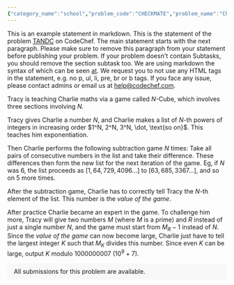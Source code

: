 ```yaml
---
{"category_name":"school","problem_code":"CHECKMATE","problem_name":"Check Mate","problemComponents":{"constraints":"- $1 \\leq T \\leq 1.6 \\cdot 10^5$\n- $1 \\leq x_k, y_k, x_1, y_1, x_2, y_2 \\leq 8$\n- Initially the king is not under check, i.e, $x_k \\neq x_1$ and $x_k \\neq x_2$ and $y_k \\neq y_1$ and $y_k \\neq y_2$.\n- No two pieces overlap.\n","constraintsState":true,"subtasks":"**Subtask #1 (100 points):** Original constraints\n","subtasksState":true,"inputFormat":"- The first line of input will contain a single integer $T$, denoting the number of test cases. The description of $T$ test cases follows.\n- Each test case contains three lines of input.\n- The first line contains two space-separated integers $x_k$ and $y_k$, the row and column respectively in which white king is placed.\n- The second line contains two space-separated integers $x_1$ and $y_1$, the row and column respectively in which the first black rook is placed.\n- The third line contains two space-separated integers $x_2$ and $y_2$, the row and column respectively in which the second black rook is placed.\n\n","inputFormatState":true,"outputFormat":"For each test case, output a single line containing the answer: `\u0022YES\u0022` if it\u0027s possible to checkmate the king in one move and `\u0022NO\u0022` if not.\n\nYou may print each character of the string in uppercase or lowercase (for example, the strings \u0022yEs\u0022, \u0022yes\u0022, \u0022Yes\u0022 and \u0022YES\u0022 will all be treated as identical).\n","outputFormatState":true,"sampleTestCases":{"0":{"id":1,"input":"4\n1 1\n8 2\n7 3\n1 8\n8 2\n8 3\n1 1\n8 2\n2 3\n1 1\n8 8\n8 2\n","output":"YES\nNO\nNO\nNO","explanation":"**Test Case $1$:** The second rook can be moved to $(7, 1)$, thus checkmating the king.\n![](https://s3.amazonaws.com/codechef_shared/download/Images/DAANISH/DEC21/c1.png) \n\n![](https://s3.amazonaws.com/codechef_shared/download/Images/DAANISH/DEC21/c22.jpeg)\n\n**Test Case $2$ and $3$:** No possible move exists to checkmate the king. The following images describe why checkmating is impossible in test case $2$:\n\n![](https://s3.amazonaws.com/codechef_shared/download/Images/DAANISH/DEC21/c3.png) \n\n![](https://s3.amazonaws.com/codechef_shared/download/Images/DAANISH/DEC21/c42.jpeg)\n\n   \n![](https://s3.amazonaws.com/codechef_shared/download/Images/DAANISH/DEC21/c52.jpeg) \n\n![](https://s3.amazonaws.com/codechef_shared/download/Images/DAANISH/DEC21/c62.jpeg)\n\n**Test Case $4$:** The game can end in a stalemate if the first rook is moved to $(2, 8)$, but there exists no move to checkmate the king.","isDeleted":false}}},"video_editorial_url":"https://youtu.be/YP3B5zEAGF8","languages_supported":{"0":"CPP14","1":"C","2":"JAVA","3":"PYTH 3.6","4":"CPP17","5":"PYTH","6":"PYP3","7":"CS2","8":"ADA","9":"PYPY","10":"TEXT","11":"PAS fpc","12":"NODEJS","13":"RUBY","14":"PHP","15":"GO","16":"HASK","17":"TCL","18":"PERL","19":"SCALA","20":"LUA","21":"kotlin","22":"BASH","23":"JS","24":"LISP sbcl","25":"rust","26":"PAS gpc","27":"BF","28":"CLOJ","29":"R","30":"D","31":"CAML","32":"FORT","33":"ASM","34":"swift","35":"FS","36":"WSPC","37":"LISP clisp","38":"SQL","39":"SCM guile","40":"PERL6","41":"ERL","42":"CLPS","43":"ICK","44":"NICE","45":"PRLG","46":"ICON","47":"COB","48":"SCM chicken","49":"PIKE","50":"SCM qobi","51":"ST","52":"SQLQ","53":"NEM"},"max_timelimit":0.5,"source_sizelimit":50000,"problem_author":"daanish_adm","problem_tester":"","date_added":"30-11-2021","tags":{"0":"cakewalk","1":"daanish_adm","2":"dec21"},"problem_difficulty_level":"Cakewalk","best_tag":"","editorial_url":"https://discuss.codechef.com/problems/CHECKMATE","time":{"view_start_date":1639387800,"submit_start_date":1639387800,"visible_start_date":1639387800,"end_date":1735669800},"is_direct_submittable":false,"problemDiscussURL":"https://discuss.codechef.com/search?q=CHECKMATE","is_proctored":false,"visitedContests":{},"layout":"problem"}
---
```

This is an example statement in markdown. This is the statement of the problem [TANDC](https://codechef.com/problems/TANDC) on CodeChef. The main statement starts with the next paragraph. Please make sure to remove this paragraph from your statement before publishing your problem. If your problem doesn't contain Subtasks, you should remove the section subtask too. We are using markdown the syntax of which can be seen [at](https://github.com/showdownjs/showdown/wiki/Showdown's-Markdown-syntax). We request you to not use any HTML tags in the statement, e.g. no p, ul, li, pre, br or b tags. If you face any issue, please contact admins or email us at help@codechef.com.

Tracy is teaching Charlie maths via a game called $N$-Cube, which involves three sections involving $N$.

Tracy gives Charlie a number $N$, and Charlie makes a list of $N$-th powers of integers in increasing order $1^N, 2^N, 3^N, \dot, \text{so on}$. This teaches him exponentiation.

Then Charlie performs the following subtraction game $N$ times: Take all pairs of consecutive numbers in the list and take their difference. These differences then form the new list for the next iteration of the game. Eg, if $N$ was 6, the list proceeds as $[1, 64, 729, 4096 ... ]$ to $[63, 685, 3367 ...]$, and so on $5$ more times.

After the subtraction game, Charlie has to correctly tell Tracy the $N$-th element of the list. This number is the *value of the game*.

After practice Charlie became an expert in the game. To challenge him more, Tracy will give two numbers $M$ (where $M$ is a prime) and $R$ instead of just a single number $N$, and the game must start from $M_R - 1$ instead of $N$. Since the *value of the game* can now become large, Charlie just have to tell the largest integer $K$ such that $M_K$ divides this number. Since even $K$ can be large, output $K$ modulo 1000000007 ($10^9 + 7$).

<aside style='background: #f8f8f8;padding: 10px 15px;'><div>All submissions for this problem are available.</div></aside>